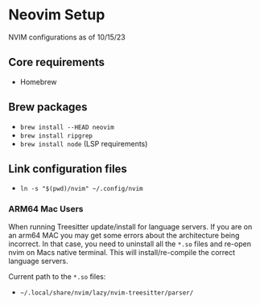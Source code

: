# Neovim Setup
NVIM configurations as of 10/15/23

## Core requirements
- Homebrew

## Brew packages
- `brew install --HEAD neovim`
- `brew install ripgrep`
- `brew install node` (LSP requirements)

## Link configuration files
- `ln -s "$(pwd)/nvim" ~/.config/nvim`

### ARM64 Mac Users
When running Treesitter update/install for language servers. If you are on an
arm64 MAC you may get some errors about the architecture being incorrect. In
that case, you need to uninstall all the `*.so` files and re-open nvim on Macs
native terminal. This will install/re-compile the correct language servers.

Current path to the `*.so` files:
- `~/.local/share/nvim/lazy/nvim-treesitter/parser/`